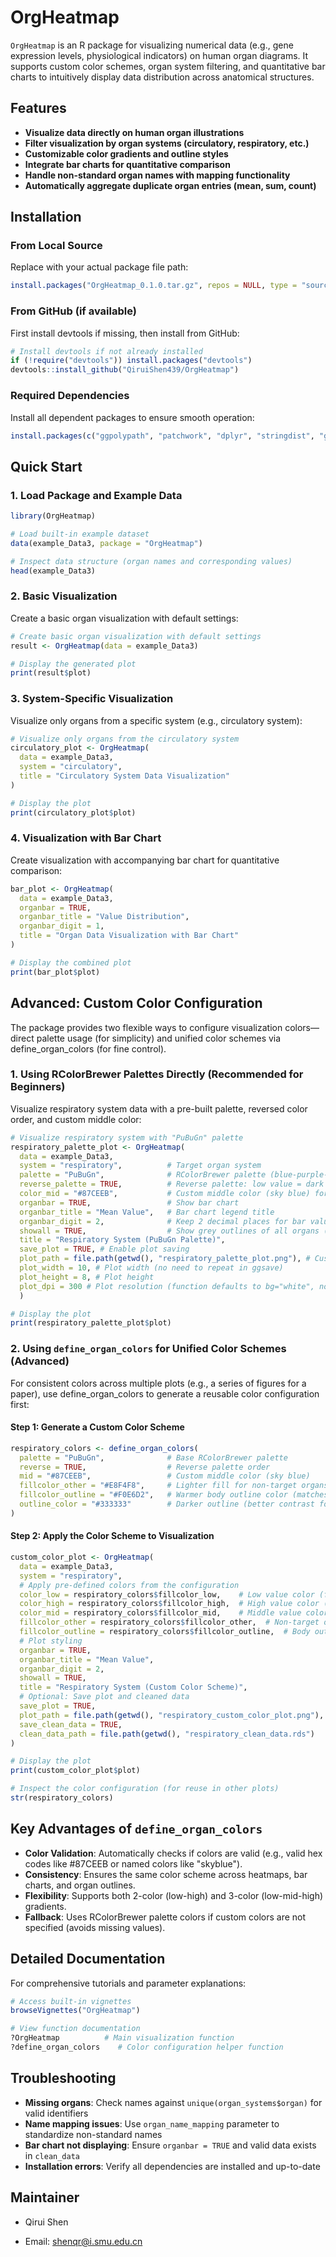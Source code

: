  # OrgHeatmap

`OrgHeatmap` is an R package for visualizing numerical data (e.g., gene expression levels, physiological indicators) on human organ diagrams. It supports custom color schemes, organ system filtering, and quantitative bar charts to intuitively display data distribution across anatomical structures.


## Features
- **Visualize data directly on human organ illustrations**
- **Filter visualization by organ systems (circulatory, respiratory, etc.)**
- **Customizable color gradients and outline styles**
- **Integrate bar charts for quantitative comparison**
- **Handle non-standard organ names with mapping functionality**
- **Automatically aggregate duplicate organ entries (mean, sum, count)**


## Installation

### From Local Source
Replace with your actual package file path:
```r
install.packages("OrgHeatmap_0.1.0.tar.gz", repos = NULL, type = "source")
```

### From GitHub (if available)
First install devtools if missing, then install from GitHub:
```r
# Install devtools if not already installed
if (!require("devtools")) install.packages("devtools")
devtools::install_github("QiruiShen439/OrgHeatmap")
```
### Required Dependencies
Install all dependent packages to ensure smooth operation:
```r
install.packages(c("ggpolypath", "patchwork", "dplyr", "stringdist", "ggplot2"))
```

## Quick Start

### 1. Load Package and Example Data
```r
library(OrgHeatmap)

# Load built-in example dataset
data(example_Data3, package = "OrgHeatmap")

# Inspect data structure (organ names and corresponding values)
head(example_Data3)
```

### 2. Basic Visualization
Create a basic organ visualization with default settings:
```r
# Create basic organ visualization with default settings
result <- OrgHeatmap(data = example_Data3)

# Display the generated plot
print(result$plot)
```

### 3. System-Specific Visualization
Visualize only organs from a specific system (e.g., circulatory system):
```r
# Visualize only organs from the circulatory system
circulatory_plot <- OrgHeatmap(
  data = example_Data3,
  system = "circulatory",
  title = "Circulatory System Data Visualization"
)

# Display the plot
print(circulatory_plot$plot)
```

### 4. Visualization with Bar Chart
Create visualization with accompanying bar chart for quantitative comparison:
```r
bar_plot <- OrgHeatmap(
  data = example_Data3,
  organbar = TRUE,
  organbar_title = "Value Distribution",
  organbar_digit = 1,
  title = "Organ Data Visualization with Bar Chart"
)

# Display the combined plot
print(bar_plot$plot)
```

## Advanced: Custom Color Configuration 
The package provides two flexible ways to configure visualization colors—direct palette usage (for simplicity) and unified color schemes via define_organ_colors (for fine control).

### 1. Using RColorBrewer Palettes Directly (Recommended for Beginners) 
Visualize respiratory system data with a pre-built palette, reversed color order, and custom middle color:
```r
# Visualize respiratory system with "PuBuGn" palette
respiratory_palette_plot <- OrgHeatmap(
  data = example_Data3,
  system = "respiratory",          # Target organ system
  palette = "PuBuGn",              # RColorBrewer palette (blue-purple-green)
  reverse_palette = TRUE,          # Reverse palette: low value = dark green, high value = purple
  color_mid = "#87CEEB",           # Custom middle color (sky blue) for 3-color gradient
  organbar = TRUE,                 # Show bar chart
  organbar_title = "Mean Value",   # Bar chart legend title
  organbar_digit = 2,              # Keep 2 decimal places for bar values
  showall = TRUE,                  # Show grey outlines of all organs (not just respiratory)
  title = "Respiratory System (PuBuGn Palette)",
  save_plot = TRUE, # Enable plot saving
  plot_path = file.path(getwd(), "respiratory_palette_plot.png"), # Custom path for saving the plot
  plot_width = 10, # Plot width (no need to repeat in ggsave)
  plot_height = 8, # Plot height
  plot_dpi = 300 # Plot resolution (function defaults to bg="white", no need to specify separately)
  )

# Display the plot
print(respiratory_palette_plot$plot)

```

### 2. Using `define_organ_colors` for Unified Color Schemes (Advanced) 
For consistent colors across multiple plots (e.g., a series of figures for a paper), use define_organ_colors to generate a reusable color configuration first:
#### Step 1: Generate a Custom Color Scheme
```r
respiratory_colors <- define_organ_colors(
  palette = "PuBuGn",              # Base RColorBrewer palette
  reverse = TRUE,                  # Reverse palette order
  mid = "#87CEEB",                 # Custom middle color (sky blue)
  fillcolor_other = "#E8F4F8",     # Lighter fill for non-target organs (reduces distraction)
  fillcolor_outline = "#F0E6D2",   # Warmer body outline color (matches package default)
  outline_color = "#333333"        # Darker outline (better contrast for small organs)
)
```
#### Step 2: Apply the Color Scheme to Visualization
```r
custom_color_plot <- OrgHeatmap(
  data = example_Data3,
  system = "respiratory",
  # Apply pre-defined colors from the configuration
  color_low = respiratory_colors$fillcolor_low,    # Low value color (from palette)
  color_high = respiratory_colors$fillcolor_high,  # High value color (from palette)
  color_mid = respiratory_colors$fillcolor_mid,    # Middle value color (custom)
  fillcolor_other = respiratory_colors$fillcolor_other,  # Non-target organ color
  fillcolor_outline = respiratory_colors$fillcolor_outline,  # Body outline color
  # Plot styling
  organbar = TRUE,
  organbar_title = "Mean Value",
  organbar_digit = 2,
  showall = TRUE,
  title = "Respiratory System (Custom Color Scheme)",
  # Optional: Save plot and cleaned data
  save_plot = TRUE,
  plot_path = file.path(getwd(), "respiratory_custom_color_plot.png"),
  save_clean_data = TRUE,
  clean_data_path = file.path(getwd(), "respiratory_clean_data.rds")
)

# Display the plot
print(custom_color_plot$plot)

# Inspect the color configuration (for reuse in other plots)
str(respiratory_colors)
```

## Key Advantages of `define_organ_colors`
- **Color Validation**: Automatically checks if colors are valid (e.g., valid hex codes like #87CEEB or named colors like "skyblue").
- **Consistency**: Ensures the same color scheme across heatmaps, bar charts, and organ outlines.
- **Flexibility**: Supports both 2-color (low-high) and 3-color (low-mid-high) gradients.
- **Fallback**: Uses RColorBrewer palette colors if custom colors are not specified (avoids missing values).

## Detailed Documentation
For comprehensive tutorials and parameter explanations:
```r
# Access built-in vignettes
browseVignettes("OrgHeatmap")

# View function documentation
?OrgHeatmap          # Main visualization function
?define_organ_colors    # Color configuration helper function
```

## Troubleshooting
- **Missing organs**: Check names against `unique(organ_systems$organ)` for valid identifiers
- **Name mapping issues**: Use `organ_name_mapping` parameter to standardize non-standard names
- **Bar chart not displaying**: Ensure `organbar = TRUE` and valid data exists in `clean_data`
- **Installation errors**: Verify all dependencies are installed and up-to-date

## Maintainer
- Qirui Shen

- Email: shenqr@i.smu.edu.cn
